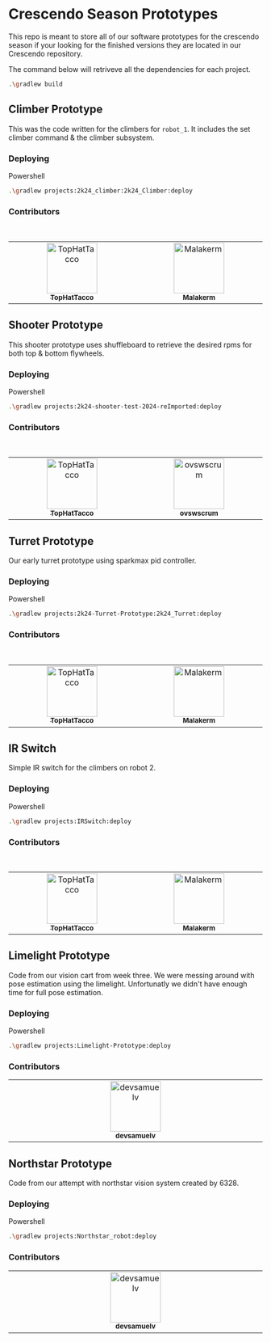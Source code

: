 # Crescendo Season Prototypes

This repo is meant to store all of our software prototypes for the crescendo season if your looking for the finished versions they are located in our Crescendo repository.

The command below will retriveve all the dependencies for each project.  

```sh
.\gradlew build
```

## Climber Prototype

This was the code written for the climbers for `robot_1`. It includes the set climber command & the climber subsystem.

### Deploying

Powershell

``` sh
.\gradlew projects:2k24_climber:2k24_Climber:deploy
```

<!-- ALL-CONTRIBUTORS-LIST:START - Do not remove or modify this section -->
<!-- prettier-ignore-start -->
<!-- markdownlint-disable -->
<h3>Contributors</h3>
<table>
  <tbody>
    <tr>
      <td align="center" valign="top" width="14.28%"><a href="https://github.com/TopHatTacco"><img src="https://avatars.githubusercontent.com/u/105398626?v=3?s=100" width="100px;" alt="TopHatTacco"/>
      <br /><sub><b>TopHatTacco</b></sub></a><br /> </td>
        <br />
      <td align="center" valign="top" width="14.28%"><a href="https://github.com/Malakerm"><img src="https://avatars.githubusercontent.com/u/115747393?v=3?s=100" width="100px;" alt="Malakerm"/>
      <br /><sub><b>Malakerm</b></sub></a><br /> </td>
    </tr>
  </tbody>
</table>

<!-- markdownlint-restore -->
<!-- prettier-ignore-end -->

<!-- ALL-CONTRIBUTORS-LIST:END -->

## Shooter Prototype

This shooter prototype uses shuffleboard to retrieve the desired rpms for both top & bottom flywheels.

### Deploying

Powershell

``` sh
.\gradlew projects:2k24-shooter-test-2024-reImported:deploy
```

<!-- ALL-CONTRIBUTORS-LIST:START - Do not remove or modify this section -->
<!-- prettier-ignore-start -->
<!-- markdownlint-disable -->
<h3>Contributors</h3>
<table>
  <tbody>
    <tr>
      <td align="center" valign="top" width="14.28%"><a href="https://github.com/TopHatTacco"><img src="https://avatars.githubusercontent.com/u/105398626?v=3?s=100" width="100px;" alt="TopHatTacco"/>
      <br /><sub><b>TopHatTacco</b></sub></a><br /> </td>
        <br />
      <td align="center" valign="top" width="14.28%"><a href="https://github.com/ovswscrum"><img src="https://avatars.githubusercontent.com/u/21278818?v=3?s=100" width="100px;" alt="ovswscrum"/>
      <br /><sub><b>ovswscrum</b></sub></a><br /> </td>
    </tr>
  </tbody>
</table>

<!-- markdownlint-restore -->
<!-- prettier-ignore-end -->

<!-- ALL-CONTRIBUTORS-LIST:END -->

## Turret Prototype

Our early turret prototype using sparkmax pid controller.

### Deploying

Powershell

``` sh
.\gradlew projects:2k24-Turret-Prototype:2k24_Turret:deploy
```

<!-- ALL-CONTRIBUTORS-LIST:START - Do not remove or modify this section -->
<!-- prettier-ignore-start -->
<!-- markdownlint-disable -->
<h3>Contributors</h3>
<table>
  <tbody>
    <tr>
      <td align="center" valign="top" width="14.28%"><a href="https://github.com/TopHatTacco"><img src="https://avatars.githubusercontent.com/u/105398626?v=3?s=100" width="100px;" alt="TopHatTacco"/>
      <br /><sub><b>TopHatTacco</b></sub></a><br /> </td>
        <br />
      <td align="center" valign="top" width="14.28%"><a href="https://github.com/Malakerm"><img src="https://avatars.githubusercontent.com/u/115747393?v=3?s=100" width="100px;" alt="Malakerm"/>
      <br /><sub><b>Malakerm</b></sub></a><br /> </td>
    </tr>
  </tbody>
</table>

<!-- markdownlint-restore -->
<!-- prettier-ignore-end -->

<!-- ALL-CONTRIBUTORS-LIST:END -->

## IR Switch

Simple IR switch for the climbers on robot 2.

### Deploying

Powershell

``` sh
.\gradlew projects:IRSwitch:deploy
```

<!-- ALL-CONTRIBUTORS-LIST:START - Do not remove or modify this section -->
<!-- prettier-ignore-start -->
<!-- markdownlint-disable -->
<h3>Contributors</h3>
<table>
  <tbody>
    <tr>
      <td align="center" valign="top" width="14.28%"><a href="https://github.com/TopHatTacco"><img src="https://avatars.githubusercontent.com/u/105398626?v=3?s=100" width="100px;" alt="TopHatTacco"/>
      <br /><sub><b>TopHatTacco</b></sub></a><br /> </td>
        <br />
      <td align="center" valign="top" width="14.28%"><a href="https://github.com/Malakerm"><img src="https://avatars.githubusercontent.com/u/115747393?v=3?s=100" width="100px;" alt="Malakerm"/>
      <br /><sub><b>Malakerm</b></sub></a><br /> </td>
    </tr>
  </tbody>
</table>

<!-- markdownlint-restore -->
<!-- prettier-ignore-end -->

<!-- ALL-CONTRIBUTORS-LIST:END -->

## Limelight Prototype

Code from our vision cart from week three. We were messing around with pose estimation using the limelight. Unfortunatly we didn't have enough time for full pose estimation.

### Deploying

Powershell

``` sh
.\gradlew projects:Limelight-Prototype:deploy
```

<!-- ALL-CONTRIBUTORS-LIST:START - Do not remove or modify this section -->
<!-- prettier-ignore-start -->
<!-- markdownlint-disable -->
<h3>Contributors</h3>
<table>
  <tbody>
    <tr>
      <td align="center" valign="top" width="14.28%"><a href="https://github.com/devsamuelv"><img src="https://avatars.githubusercontent.com/u/52802289?v=3?s=100" width="100px;" alt="devsamuelv"/>
      <br /><sub><b>devsamuelv</b></sub></a><br /> </td>
    </tr>
  </tbody>
</table>

<!-- markdownlint-restore -->
<!-- prettier-ignore-end -->

<!-- ALL-CONTRIBUTORS-LIST:END -->

## Northstar Prototype

Code from our attempt with northstar vision system created by 6328.

### Deploying

Powershell

``` sh
.\gradlew projects:Northstar_robot:deploy
```

<!-- ALL-CONTRIBUTORS-LIST:START - Do not remove or modify this section -->
<!-- prettier-ignore-start -->
<!-- markdownlint-disable -->
<h3>Contributors</h3>
<table>
  <tbody>
    <tr>
      <td align="center" valign="top" width="14.28%"><a href="https://github.com/devsamuelv"><img src="https://avatars.githubusercontent.com/u/52802289?v=3?s=100" width="100px;" alt="devsamuelv"/>
      <br /><sub><b>devsamuelv</b></sub></a><br /> </td>
    </tr>
  </tbody>
</table>

<!-- markdownlint-restore -->
<!-- prettier-ignore-end -->

<!-- ALL-CONTRIBUTORS-LIST:END -->
